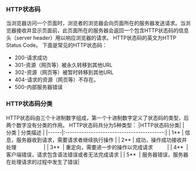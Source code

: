 ### HTTP状态码
当浏览器访问一个页面时，浏览者的浏览器会向页面所在的服务器发送请求。当浏览器接收并显示页面前，此页面所在的服务器会返回一个包含HTTP状态码的信息头（server header）用以响应浏览器的请求。
HTTP状态码的英文为HTTP Status Code。
下面是常见的HTTP状态码：
- 200-请求成功
- 301-资源（网页等）被永久转移到其他URL
- 302-资源（网页等）被暂时转移到其他URL
- 404-请求的资源（网页等）不存在。
- 500-内部服务器错误
### HTTP状态码分类
HTTP状态码由三个十进制数字组成，第一个十进制数字定义了状态码的类型，后两个数字没有分类的作用。
HTTP状态码共分为5种类型：
|HTTP状态码分类|
| 分类  | 分类描述                                  |
|------|:------------------------------------------:|
|  1**  | 信息，服务器收到请求，需要请求者继续执行操作 |
|  2**  | 成功，操作成功接收并处理                   |
|  3**  | 重定向，需要进一步的操作以完成请求          |
|  4**  | 客户端错误，请求包含语法错误或者无法完成请求 |
|  5**  | 服务器错误，服务器在处理请求的过程中发生了错误|




